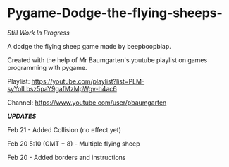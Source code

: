 # Pygame-Dodge-the-flying-sheeps-

*Still Work In Progress*

A dodge the flying sheep game made by beepboopblap.

Created with the help of Mr Baumgarten's youtube playlist on games programming with pygame.

Playlist: https://youtube.com/playlist?list=PLM-syYolLbsz5paY9gafMzMpWgv-h4ac6

Channel: https://www.youtube.com/user/pbaumgarten

***UPDATES***

Feb 21 - Added Collision (no effect yet)

Feb 20 5:10 (GMT + 8) - Multiple flying sheep

Feb 20 - Added borders and instructions
